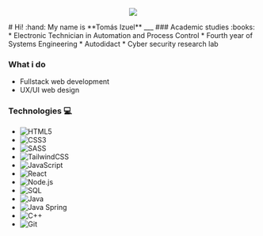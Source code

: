 <p align="center"><img src="https://i.imgur.com/A6bWGFl.gif"/></p>
# Hi! :hand: My name is **Tomás Izuel**
___
### Academic studies :books:
* Electronic Technician in Automation and Process Control
* Fourth year of Systems Engineering
* Autodidact
* Cyber ​​security research lab

### What i do
* Fullstack web development
* UX/UI web design

### Technologies :computer:
* ![HTML5](https://img.shields.io/badge/-HTML5-222222?style=flat&logo=html5)
* ![CSS3](https://img.shields.io/badge/-CSS3-222222?style=flat&logo=css3)
* ![SASS](https://img.shields.io/badge/-SASS-222222?style=flat&logo=SASS)
* ![TailwindCSS](https://img.shields.io/badge/-TailwindCSS-222222?style=flat&logo=TailwindCSS)
* ![JavaScript](https://img.shields.io/badge/-JavaScript-222222?style=flat&logo=javascript)
* ![React](https://img.shields.io/badge/-React-222222?style=flat&logo=React&logoColor=61DAFB)
* ![Node.js](https://img.shields.io/badge/-Node.js-222222?style=flat&logo=node.js&logoColor=339933)
* ![SQL](https://img.shields.io/badge/-SQL-222222?style=flat&logo=postgresql)
* ![Java](https://img.shields.io/badge/-Java-222222?style=flat&logo=java) 
* ![Java Spring](https://img.shields.io/badge/-Spring-222222?style=flat&logo=spring&logoColor=6DB33F)
* ![C++](https://img.shields.io/badge/-C++-222222?style=flat&logo=c%2B%2B)
* ![Git](https://img.shields.io/badge/-Git-222222?style=flat&logo=git&logoColor=F05032)
